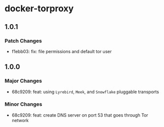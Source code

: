 # docker-torproxy

## 1.0.1

### Patch Changes

- f1ebb03: fix: file permissions and default tor user

## 1.0.0

### Major Changes

- 68c9209: feat: using `Lyrebird`, `Meek`, and `Snowflake` pluggable transports

### Minor Changes

- 68c9209: feat: create DNS server on port 53 that goes through Tor network
